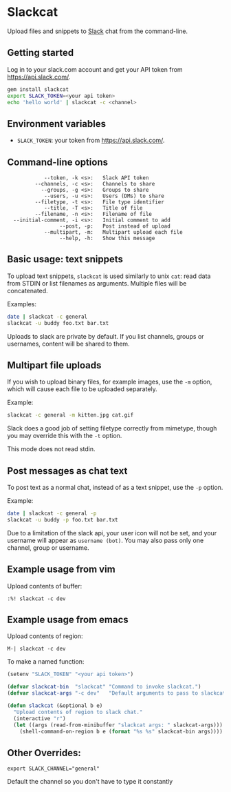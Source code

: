 # Slackcat

Upload files and snippets to [Slack](http://slack.com) chat from the
command-line.

## Getting started

Log in to your slack.com account and get your API token from
https://api.slack.com/.

```sh
gem install slackcat
export SLACK_TOKEN=<your api token>
echo 'hello world' | slackcat -c <channel>
```

## Environment variables

* `SLACK_TOKEN`: your token from https://api.slack.com/.

## Command-line options

```
            --token, -k <s>:   Slack API token
         --channels, -c <s>:   Channels to share
           --groups, -g <s>:   Groups to share
            --users, -u <s>:   Users (DMs) to share
         --filetype, -t <s>:   File type identifier
            --title, -T <s>:   Title of file
         --filename, -n <s>:   Filename of file
  --initial-comment, -i <s>:   Initial comment to add
                 --post, -p:   Post instead of upload
            --multipart, -m:   Multipart upload each file
                 --help, -h:   Show this message
```

## Basic usage: text snippets

To upload text snippets, `slackcat` is used similarly to unix `cat`:
read data from STDIN or list filenames as arguments. Multiple files
will be concatenated.

Examples:

```sh
date | slackcat -c general
slackcat -u buddy foo.txt bar.txt
```

Uploads to slack are private by default. If you list channels, groups
or usernames, content will be shared to them.

## Multipart file uploads

If you wish to upload binary files, for example images, use the `-m`
option, which will cause each file to be uploaded separately.

Example:

```sh
slackcat -c general -m kitten.jpg cat.gif
```

Slack does a good job of setting filetype correctly from mimetype,
though you may override this with the `-t` option.

This mode does not read stdin. 

## Post messages as chat text

To post text as a normal chat, instead of as a text snippet, use the
`-p` option.

Example:

```sh
date | slackcat -c general -p
slackcat -u buddy -p foo.txt bar.txt
```

Due to a limitation of the slack api, your user icon will not be set,
and your username will appear as `username (bot)`. You may also pass
only one channel, group or username.

## Example usage from vim

Upload contents of buffer:

`:%! slackcat -c dev`

## Example usage from emacs

Upload contents of region:

`M-| slackcat -c dev`

To make a named function:

```lisp
(setenv "SLACK_TOKEN" "<your api token>")

(defvar slackcat-bin  "slackcat" "Command to invoke slackcat.")
(defvar slackcat-args "-c dev"   "Default arguments to pass to slackcat.")

(defun slackcat (&optional b e)
  "Upload contents of region to slack chat."
  (interactive "r")
  (let ((args (read-from-minibuffer "slackcat args: " slackcat-args)))
    (shell-command-on-region b e (format "%s %s" slackcat-bin args))))
```

## Other Overrides:

```
export SLACK_CHANNEL="general"
```

Default the channel so you don't have to type it constantly